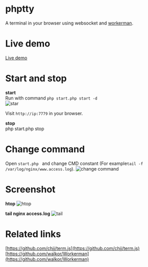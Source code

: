 # phptty
A terminal in your browser using websocket and  [workerman](https://github.com/walkor/Workerman).

# Live demo
[Live demo](http://45.55.93.159:7779/)

# Start and stop
**start**  
Run with command ```php start.php start -d```   
![star](https://github.com/walkor/phptty/blob/master/Web/imgs/start.png?raw=true)

Visit ```http://ip:7779``` in your browser.

**stop**  
php start.php stop

# Change command
Open ```start.php ``` and change CMD constant (For example```tail -f /var/log/nginx/www.access.log```).
![change command](https://github.com/walkor/phptty/blob/master/Web/imgs/cmd.png?raw=true)

# Screenshot
**htop**
![htop](https://github.com/walkor/phptty/blob/master/Web/imgs/htop.jpg?raw=true)

**tail nginx access.log**
![tail](https://github.com/walkor/phptty/blob/master/Web/imgs/tail.png?raw=true)

# Related links
[https://github.com/chjj/term.js](https://github.com/chjj/term.js)    
[https://github.com/walkor/Workerman](https://github.com/walkor/Workerman)    

